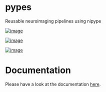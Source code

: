 pypes
=====

Reusable neuroimaging pipelines using nipype

[![image](https://secure.travis-ci.org/neurita/pypes.png?branch=master)](https://travis-ci.org/neurita/pypes)

[![image](https://readthedocs.org/projects/neurita-pypes/badge/?version=latest)](http://neuro-pypes.readthedocs.io)

[![image](https://coveralls.io/repos/neurita/pypes/badge.png)](https://coveralls.io/r/neurita/pypes)

Documentation
=============

Please have a look at the documentation [here](http://neuro-pypes.readthedocs.io).
